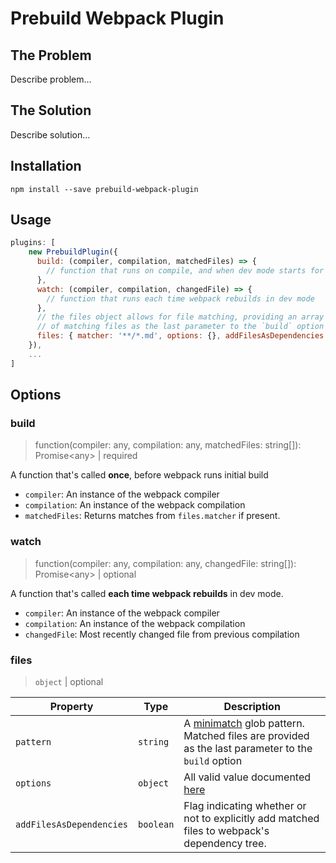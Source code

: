 # Prebuild Webpack Plugin

## The Problem

Describe problem...

## The Solution

Describe solution...

## Installation

```
npm install --save prebuild-webpack-plugin
```

## Usage

```js
plugins: [
    new PrebuildPlugin({
      build: (compiler, compilation, matchedFiles) => {
        // function that runs on compile, and when dev mode starts for the first time only
      },
      watch: (compiler, compilation, changedFile) => {
        // function that runs each time webpack rebuilds in dev mode
      },
      // the files object allows for file matching, providing an array
      // of matching files as the last parameter to the `build` option
      files: { matcher: '**/*.md', options: {}, addFilesAsDependencies: true }
    }),
    ...
]
```

## Options

### build

> function(compiler: any, compilation: any, matchedFiles: string[]): Promise\<any\> | required

A function that's called **once**, before webpack runs initial build

- `compiler`: An instance of the webpack compiler
- `compilation`: An instance of the webpack compilation
- `matchedFiles`: Returns matches from `files.matcher` if present.

### watch

> function(compiler: any, compilation: any, changedFile: string[]): Promise\<any\> | optional

A function that's called **each time webpack rebuilds** in dev mode.

- `compiler`: An instance of the webpack compiler
- `compilation`: An instance of the webpack compilation
- `changedFile`: Most recently changed file from previous compilation

### files

> `object` | optional

| Property                 | Type      | Description                                                                                                                             |
| ------------------------ | --------- | --------------------------------------------------------------------------------------------------------------------------------------- |
| `pattern`                | `string`  | A [minimatch](https://github.com/isaacs/minimatch) glob pattern. Matched files are provided as the last parameter to the `build` option |
| `options`                | `object`  | All valid value documented [here](https://github.com/isaacs/node-glob#option)                                                           |
| `addFilesAsDependencies` | `boolean` | Flag indicating whether or not to explicitly add matched files to webpack's dependency tree.                                            |
